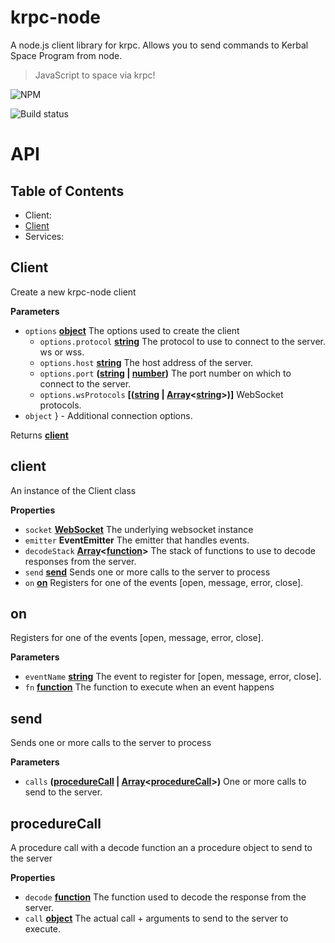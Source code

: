 # krpc-node

A node.js client library for krpc. Allows you to send commands to Kerbal Space Program from node.

> JavaScript to space via krpc!

![NPM](https://nodei.co/npm/krpc-node.svg)

![Build status](https://travis-ci.org/eXigentCoder/krpc-node.svg?branch=master)

# API

<!-- Generated by documentation.js. Update this documentation by updating the source code. -->

## Table of Contents

-   Client:
-   [Client](#Client)
-   Services:

## Client

Create a new krpc-node client

**Parameters**

-   `options` **[object](https://developer.mozilla.org/en-US/docs/Web/JavaScript/Reference/Global_Objects/Object)** The options used to create the client
    -   `options.protocol` **[string](https://developer.mozilla.org/en-US/docs/Web/JavaScript/Reference/Global_Objects/String)** The protocol to use to connect to the server. ws or wss.
    -   `options.host` **[string](https://developer.mozilla.org/en-US/docs/Web/JavaScript/Reference/Global_Objects/String)** The host address of the server.
    -   `options.port` **([string](https://developer.mozilla.org/en-US/docs/Web/JavaScript/Reference/Global_Objects/String) \| [number](https://developer.mozilla.org/en-US/docs/Web/JavaScript/Reference/Global_Objects/Number))** The port number on which to connect to the server.
    -   `options.wsProtocols` **\[([string](https://developer.mozilla.org/en-US/docs/Web/JavaScript/Reference/Global_Objects/String) \| [Array](https://developer.mozilla.org/en-US/docs/Web/JavaScript/Reference/Global_Objects/Array)&lt;[string](https://developer.mozilla.org/en-US/docs/Web/JavaScript/Reference/Global_Objects/String)>)]** WebSocket protocols.
-   `object`  } - Additional connection options.

Returns **[client](#client)** 

## client

An instance of the Client class

**Properties**

-   `socket` **[WebSocket](https://developer.mozilla.org/en-US/docs/WebSockets)** The underlying websocket instance
-   `emitter` **EventEmitter** The emitter that handles events.
-   `decodeStack` **[Array](https://developer.mozilla.org/en-US/docs/Web/JavaScript/Reference/Global_Objects/Array)&lt;[function](https://developer.mozilla.org/en-US/docs/Web/JavaScript/Reference/Statements/function)>** The stack of functions to use to decode responses from the server.
-   `send` **[send](#send)** Sends one or more calls to the server to process
-   `on` **[on](#on)** Registers for one of the events [open, message, error, close].

## on

Registers for one of the events [open, message, error, close].

**Parameters**

-   `eventName` **[string](https://developer.mozilla.org/en-US/docs/Web/JavaScript/Reference/Global_Objects/String)** The event to register for [open, message, error, close].
-   `fn` **[function](https://developer.mozilla.org/en-US/docs/Web/JavaScript/Reference/Statements/function)** The function to execute when an event happens

## send

Sends one or more calls to the server to process

**Parameters**

-   `calls` **([procedureCall](#procedurecall) \| [Array](https://developer.mozilla.org/en-US/docs/Web/JavaScript/Reference/Global_Objects/Array)&lt;[procedureCall](#procedurecall)>)** One or more calls to send to the server.

## procedureCall

A procedure call with a decode function an a procedure object to send to the server

**Properties**

-   `decode` **[function](https://developer.mozilla.org/en-US/docs/Web/JavaScript/Reference/Statements/function)** The function used to decode the response from the server.
-   `call` **[object](https://developer.mozilla.org/en-US/docs/Web/JavaScript/Reference/Global_Objects/Object)** The actual call + arguments to send to the server to execute.
